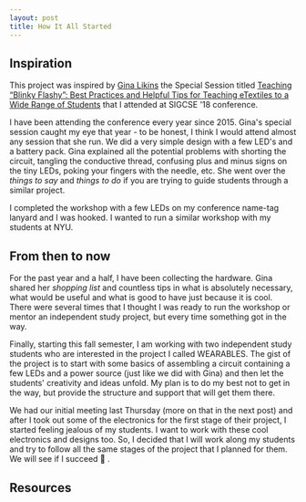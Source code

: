 ```yaml
---
layout: post
title: How It All Started
---
```


## Inspiration

This project was inspired by [Gina Likins](https://twitter.com/lintqueen) the Special Session titled
[Teaching “Blinky Flashy”:​ ​Best Practices and Helpful Tips for Teaching eTextiles to a Wide Range of Students](https://easychair.org/smart-program/SIGCSE2018/2018-02-22.html#talk:61740) that I attended at SIGCSE '18 conference.

I have been attending the conference every year since 2015. Gina's special session caught my eye that year - to be honest, I think I would attend almost any session that she run. We did a very simple design with a few LED's and a battery pack. Gina explained all the potential problems with shorting the circuit, tangling the conductive thread, confusing plus and minus signs on the tiny LEDs, poking your fingers with the needle, etc. She went over the _things to say_ and _things to do_ if you are trying to guide students through a similar project.

I completed the workshop with a few LEDs on my conference name-tag lanyard and I was hooked. I wanted to run a similar workshop with my students at NYU.

## From then to now

For the past year and a half, I have been collecting the hardware. Gina shared her _shopping list_ and countless tips in what is absolutely necessary, what would be useful and what is good to have just because it is cool. There were several times that I thought I was ready to run the workshop or mentor an independent study project, but every time something got in the way.

Finally, starting this fall semester, I am working with two independent study students who are interested in the project I called WEARABLES. The gist of the project is to start with some basics of assembling a circuit containing a few LEDs and a power source (just like we did with Gina) and then let the students' creativity and ideas unfold. My plan is to do my best not to get in the way, but provide the structure and support that will get them there.

We had our initial meeting last Thursday (more on that in the next post) and after I took out some of the electronics for the first stage of their project, I started feeling jealous of my students. I want to work with these cool electronics and designs too. So, I decided that I will work along my students and try to follow all the same stages of the project that I planned for them. We will see if I succeed :rofl: .

## Resources  
